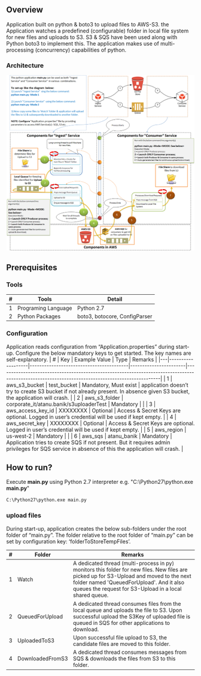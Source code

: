 ## Overview

Application built on python & boto3 to upload files to AWS-S3.
the Application watches a predefined (configurable) folder in local file system for new files and uploads to S3. S3 & SQS have been used along with Python boto3 to implement this. The application makes use of multi-processing (concurrency) capabilities of python.

### Architecture
![Architecture](Document/Architecture,&#32;Design&#32;and&#32;Data&#32;Flow&#32;Diagram.png)

## Prerequisites

### Tools

| # | Tools               | Detail                        |
|---|---------------------|-------------------------------|
| 1 | Programing Language | Python 2.7                    |
| 2 | Python Packages     | boto3, botocore, ConfigParser |

### Configuration

Application reads configuration from “Application.properties” during start-up. Configure the below mandatory keys to get started. The key names are self-explanatory. 
| # | Key | Example Value                           | Type                  | Remarks                                                                                                                                         |
|---|-------------------|-----------------------------------------|-----------------------|-------------------------------------------------------------------------------------------------------------------------------------------------|
| 1 | aws_s3_bucket     | test_bucket                             | Mandatory, Must exist | application doesn’t try to create S3 bucket if not already present. In absence given S3 bucket, the application will crash.                     |
| 2 | aws_s3_folder     | corporate_it/atanu.banik/s3uploaderTest | Mandatory             |                                                                                                                                                 |
| 3 | aws_access_key_id | XXXXXXXX                                | Optional              | Access & Secret Keys are optional. Logged in user’s credential will be used if kept empty.                                                      |
| 4 | aws_secret_key    | XXXXXXXX                                | Optional              | Access & Secret Keys are optional. Logged in user’s credential will be used if kept empty.                                                      |
| 5 | aws_region        | us-west-2                               | Mandatory             |                                                                                                                                                 |
| 6 | aws_sqs           | atanu_banik                             | Mandatory             | Application tries to create SQS if not present. But it requires admin privileges for SQS service in absence of this the application will crash. |

## How to run?

Execute **main.py** using Python 2.7 interpreter e.g. "C:\Python27\python.exe **main.py**"

```bat
C:\Python27\python.exe main.py
```

### upload files

During start-up, application creates the below sub-folders under the root folder of “main.py”. The folder relative to the root folder of “main.py” can be set by configuration key: ‘folderToStoreTempFiles’.

| # | Folder           | Remarks                                                                                                                                                                                                                                        |
|---|------------------|------------------------------------------------------------------------------------------------------------------------------------------------------------------------------------------------------------------------------------------------|
| 1 | Watch            | A dedicated thread (multi-process in py) monitors this folder for new files. New files are picked up for S3-Upload and moved to the next folder named 'QueuedForUpload'. And it also queues the request for S3-Upload in a local shared queue. |
| 2 | QueuedForUpload  | A dedicated thread consumes files from the local queue and uploads the file to S3. Upon successful upload the S3Key of uploaded file is queued in SQS for other applications to download.                                                      |
| 3 | UploadedToS3     | Upon successful file upload to S3, the candidate files are moved to this folder.                                                                                                                                                               |
| 4 | DownloadedFromS3 | A dedicated thread consumes messages from SQS & downloads the files from S3 to this folder.                                                                                                                                                    |
